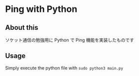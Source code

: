 # Ping with Python

## About this
ソケット通信の勉強用に Python で Ping 機能を実装したものです  

## Usage
Simply execute the python file with `sudo python3 main.py`
